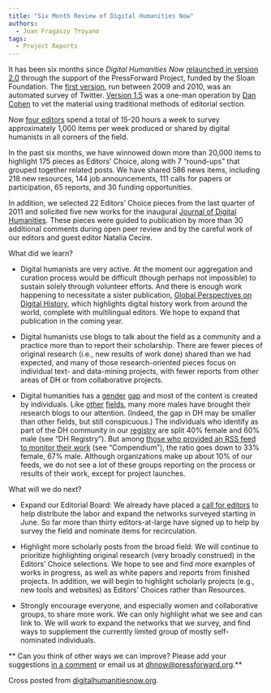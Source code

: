 ```yaml
---
title: "Six Month Review of Digital Humanities Now"
authors:
  - Joan Fragaszy Troyano
tags:
  - Project Reports
---
```


It has been six months since *Digital Humanities Now* [relaunched in version 2.0](http://www.dancohen.org/2011/11/02/digital-humanities-now-2-0-bigger-and-better-with-a-new-review-process/) through the support of the PressForward Project, funded by the Sloan Foundation. The [first version](http://www.dancohen.org/2009/11/18/introducing-digital-humanities-now/), run between 2009 and 2010, was an automated survey of Twitter. [Version 1.5](http://www.dancohen.org/2011/11/02/digital-humanities-now-2-0-bigger-and-better-with-a-new-review-process/) was a one-man operation by [Dan Cohen](http://www.dancohen.org/) to vet the material using traditional methods of editorial section.

Now [four editors](http://digitalhumanitiesnow.org/how-this-works/) spend a total of 15-20 hours a week to survey approximately 1,000 items per week produced or shared by digital humanists in all corners of the field.

In the past six months, we have winnowed down more than 20,000 items to highlight 175 pieces as Editors’ Choice, along with 7 “round-ups” that grouped together related posts. We have shared 586 news items, including 218 new resources, 144 job announcements, 111 calls for papers or participation, 65 reports, and 30 funding opportunities.

In addition, we selected 22 Editors’ Choice pieces from the last quarter of 2011 and solicited five new works for the inaugural [Journal of Digital Humanities](http://journalofdigitalhumanities.org/). These pieces were guided to publication by more than 30 additional comments during open peer review and by the careful work of our editors and guest editor Natalia Cecire.

What did we learn?

*   Digital humanists are very active. At the moment our aggregation and curation process would be difficult (though perhaps not impossible) to sustain solely through volunteer efforts. And there is enough work happening to necessitate a sister publication, [Global Perspectives on Digital History](http://gpdh.org/), which highlights digital history work from around the world, complete with multilingual editors. We hope to expand that publication in the coming year.

*   Digital humanists use blogs to talk about the field as a community and a practice more than to report their scholarship. There are fewer pieces of original research (i.e., new results of work done) shared than we had expected, and many of those research-oriented pieces focus on individual text- and data-mining projects, with fewer reports from other areas of DH or from collaborative projects.

*   Digital humanities has a [gender](http://llc.oxfordjournals.org/) [gap](http://digitalhumanities.org/dhq/vol/5/3/index.html) and most of the content is created by individuals. Like [other](http://www.plosone.org/article/info:doi%2F10.1371%2Fjournal.pone.0035869) [fields](http://stumblingpast.wordpress.com/2012/05/15/female-historians-and-book-reviews-in-academic-journals/), many more males have brought their research blogs to our attention. (Indeed, the gap in DH may be smaller than other fields, but still conspicuous.) The individuals who identify as part of the DH community in our [registry](https://docs.google.com/spreadsheet/pub?hl=en_US&hl=en_US&key=0AucqXAIBhf_idGNlZzVjSGkxQU9XNU4yb0w1clMxeXc&single=true&gid=4&output=html) are split 40% female and 60% male (see “DH Registry”). But among [those who provided an RSS feed to monitor their work](https://docs.google.com/spreadsheet/pub?hl=en_US&hl=en_US&key=0AucqXAIBhf_idGNlZzVjSGkxQU9XNU4yb0w1clMxeXc&single=true&gid=3&output=html) (see “Compendium”), the ratio goes down to 33% female, 67% male. Although organizations make up about 10% of our feeds, we do not see a lot of these groups reporting on the process or results of their work, except for project launches.

What will we do next?

*   Expand our Editorial Board: We already have placed a [call for editors](http://digitalhumanitiesnow.org/help-edit-dhnow/) to help distribute the labor and expand the networks surveyed starting in June. So far more than thirty editors-at-large have signed up to help by survey the field and nominate items for recirculation.

*   Highlight more scholarly posts from the broad field: We will continue to prioritize highlighting original research (very broadly construed) in the Editors’ Choice selections. We hope to see and find more examples of works in progress, as well as white papers and reports from finished projects. In addition, we will begin to highlight scholarly projects (e.g., new tools and websites) as Editors’ Choices rather than Resources.

*   Strongly encourage everyone, and especially women and collaborative groups, to share more work. We can only highlight what we see and can link to. We will work to expand the networks that we survey, and find ways to supplement the currently limited group of mostly self-nominated individuals.

**
Can you think of other ways we can improve? Please add your suggestions [in a comment](http://digitalhumanitiesnow.org/2012/05/six-month-review-of-digital-humanities-now/) or email us at dhnow@pressforward.org.**

Cross posted from [digitalhumanitiesnow.org](http://digitalhumanitiesnow.org/2012/05/six-month-review-of-digital-humanities-now/).
